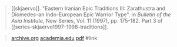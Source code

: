 > [[skjaervo]]. "Eastern Iranian Epic Traditions III: Zarathustra and Diomedes–an Indo-European Epic Warrior Type". in *Bulletin of the Asia Institute*, New Series, Vol. 11 (1997), pp. 175-182.  Part 3 of [[series-skjaervo1997-1998-traditions]].

> [archive.org](https://archive.org/details/skjaervo-epic-traditions)
> [academia.edu](https://www.academia.edu/33527493/)
> [pdf](skjaervo1997-traditions3.pdf)
> #link 